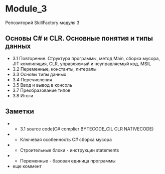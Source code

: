 # Module_3
Репозиторий SkillFactory модуля 3
## Основы С# и CLR. Основные понятия и типы данных
* 3.1 Повторение. Структура программы, метод Main, сборка мусора, JIT компиляция, CLR, управляемый и неуправляемый код, MSIL
* 3.2 Переменные, константы, литералы
* 3.3 Основы типы данных
* 3.4 Перечисления
* 3.5 Ввод и вывод в консоль
* 3.7 Преобразование типов
* 3.8 Итоги
## Заметки 
* * 3.1 source code(C# complier BYTECODE_CIL CLR NATIVECODE)
* * Ключевая особенность C#  сборка мусора
* * Строительные блоки - инструкции statements
* * Переменные - базовая единица программы
* еще коммент